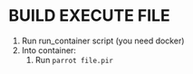 # BUILD EXECUTE FILE
1.  Run run_container script (you need  docker)
2.  Into container:
    1.   Run `parrot file.pir`

